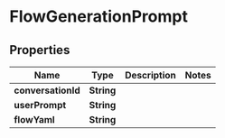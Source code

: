 

# FlowGenerationPrompt


## Properties

| Name | Type | Description | Notes |
|------------ | ------------- | ------------- | -------------|
|**conversationId** | **String** |  |  |
|**userPrompt** | **String** |  |  |
|**flowYaml** | **String** |  |  |



